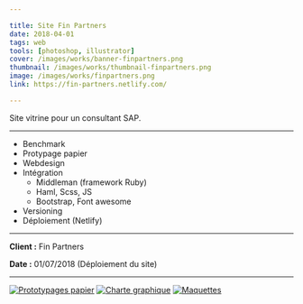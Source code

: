 ```yaml
---

title: Site Fin Partners
date: 2018-04-01
tags: web
tools: [photoshop, illustrator]
cover: /images/works/banner-finpartners.png
thumbnail: /images/works/thumbnail-finpartners.png
image: /images/works/finpartners.png
link: https://fin-partners.netlify.com/

---
```


Site vitrine pour un consultant SAP.

---

- Benchmark
- Protypage papier
- Webdesign
- Intégration
  - Middleman (framework Ruby)
  - Haml, Scss, JS
  - Bootstrap, Font awesome
- Versioning
- Déploiement (Netlify)

---

**Client :** Fin Partners

**Date :** 01/07/2018 (Déploiement du site)

---

[![Prototypages papier](/images/works/finpartners-1.png)](/images/works/finpartners-1.png)
[![Charte graphique](/images/works/finpartners-2.png)](/images/works/finpartners-2.png)
[![Maquettes](/images/works/finpartners-3.png)](/images/works/finpartners-3.png)
